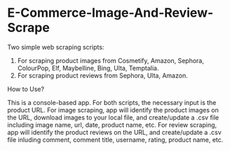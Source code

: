 # E-Commerce-Image-And-Review-Scrape

Two simple web scraping scripts:
1. For scraping product images from Cosmetify, Amazon, Sephora, ColourPop, Elf, Maybelline, Bing, Ulta, Temptalia.
2. For scraping product reviews from Sephora, Ulta, Amazon.

How to Use?

This is a console-based app. For both scripts, the necessary input is the product URL. For image scraping, app will identify the product images on the URL, download images to your local file, and create/update a .csv file including image name, url, date, product name, etc. For review scraping, app will identify the product reviews on the URL, and create/update a .csv file inluding comment, comment title, username, rating, product name, etc.
